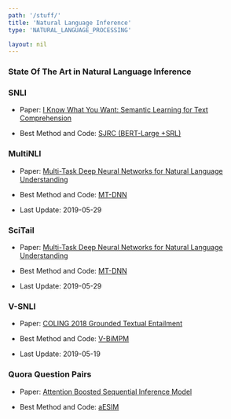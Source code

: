 ```yaml
---
path: '/stuff/'
title: 'Natural Language Inference'
type: 'NATURAL_LANGUAGE_PROCESSING'

layout: nil
---
```


### State Of The Art in Natural Language Inference  

### SNLI

* Paper: [ I Know What You Want: Semantic Learning for Text Comprehension](https://arxiv.org/pdf/1809.02794v2.pdf)

* Best Method and Code: [SJRC (BERT-Large +SRL)]()

### MultiNLI

* Paper: [ Multi-Task Deep Neural Networks for Natural Language Understanding](https://arxiv.org/pdf/1901.11504v1.pdf)

* Best Method and Code: [MT-DNN](https://github.com/namisan/mt-dnn)

* Last Update: 2019-05-29

### SciTail

* Paper: [ Multi-Task Deep Neural Networks for Natural Language Understanding](https://arxiv.org/pdf/1901.11504v1.pdf)

* Best Method and Code: [MT-DNN](https://github.com/namisan/mt-dnn)

* Last Update: 2019-05-29

### V-SNLI

* Paper: [COLING 2018 Grounded Textual Entailment](https://arxiv.org/pdf/1806.05645v1.pdf)

* Best Method and Code: [V-BiMPM](https://github.com/claudiogreco/coling18-gte)

* Last Update: 2019-05-19

### Quora Question Pairs

* Paper: [ Attention Boosted Sequential Inference Model](https://arxiv.org/pdf/1812.01840v2.pdf)

* Best Method and Code: [aESIM]()

